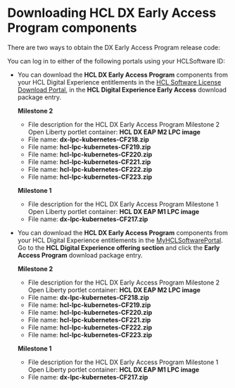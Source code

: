 #  Downloading HCL DX Early Access Program components

There are two ways to obtain the DX Early Access Program release code:

You can log in to either of the following portals using your HCLSoftware ID:

- You can download the **HCL DX Early Access Program** components from your HCL Digital Experience entitlements in the [HCL Software License Download Portal](https://hclsoftware.flexnetoperations.com/flexnet/operationsportal/logon.do), in the **HCL Digital Experience Early Access** download package entry.

    **Milestone 2**

    - File description for the HCL DX Early Access Program Milestone 2 Open Liberty portlet container: **HCL DX EAP M2 LPC image**
    - File name: **dx-lpc-kubernetes-CF218.zip**
    - File name: **hcl-lpc-kubernetes-CF219.zip**
    - File name: **hcl-lpc-kubernetes-CF220.zip**
    - File name: **hcl-lpc-kubernetes-CF221.zip**
    - File name: **hcl-lpc-kubernetes-CF222.zip**
    - File name: **hcl-lpc-kubernetes-CF223.zip**

    **Milestone 1**

    - File description for the HCL DX Early Access Program Milestone 1 Open Liberty portlet container: **HCL DX EAP M1 LPC image**
    - File name: **dx-lpc-kubernetes-CF217.zip**

- You can download the **HCL DX Early Access Program** components from your HCL Digital Experience entitlements in the [MyHCLSoftwarePortal](https://my.hcltechsw.com). Go to the **HCL Digital Experience offering section** and click the **Early Access Program** download package entry.

    **Milestone 2**

    - File description for the HCL DX Early Access Program Milestone 2 Open Liberty portlet container: **HCL DX EAP M2 LPC image**
    - File name: **dx-lpc-kubernetes-CF218.zip**
    - File name: **hcl-lpc-kubernetes-CF219.zip**
    - File name: **hcl-lpc-kubernetes-CF220.zip**
    - File name: **hcl-lpc-kubernetes-CF221.zip**
    - File name: **hcl-lpc-kubernetes-CF222.zip**
    - File name: **hcl-lpc-kubernetes-CF223.zip**

    **Milestone 1**

    - File description for the HCL DX Early Access Program Milestone 1 Open Liberty portlet container: **HCL DX EAP M1 LPC image**
    - File name: **dx-lpc-kubernetes-CF217.zip**

